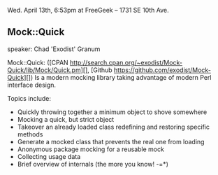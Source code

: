   Wed. April 13th, 6:53pm at FreeGeek – 1731 SE 10th Ave.

## Mock::Quick

speaker: Chad 'Exodist' Granum

Mock::Quick: ([CPAN http://search.cpan.org/~exodist/Mock-Quick/lib/Mock/Quick.pm][], [Github https://github.com/exodist/Mock-Quick][]) Is a modern mocking library taking advantage of modern Perl interface design.

Topics include:

* Quickly throwing together a minimum object to shove somewhere
* Mocking a quick, but strict object
* Takeover an already loaded class redefining and restoring specific methods
* Generate a mocked class that prevents the real one from loading
* Anonymous package mocking for a reusable mock
* Collecting usage data
* Brief overview of internals (the more you know! -=*)
